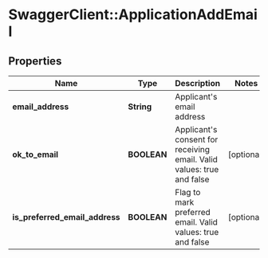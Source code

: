 # SwaggerClient::ApplicationAddEmail

## Properties
Name | Type | Description | Notes
------------ | ------------- | ------------- | -------------
**email_address** | **String** | Applicant&#x27;s email address | 
**ok_to_email** | **BOOLEAN** | Applicant&#x27;s consent for receiving email. Valid values: true and false | [optional] 
**is_preferred_email_address** | **BOOLEAN** | Flag to mark preferred email. Valid values: true and false | [optional] 

